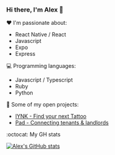 ### Hi there, I'm Alex 👋

❤️ I'm passionate about:

- React Native / React
- Javascript
- Expo
- Express

💻 Programming languages:

- Javascript / Typescript
- Ruby
- Python

🚀 Some of my open projects:

- [IYNK - Find your next Tattoo](http://iynk.com/)
- [Pad - Connecting tenants & landlords](https://pad.co.uk)

:octocat: My GH stats

[![Alex's GitHub stats](https://github-readme-stats.vercel.app/api?username=alexpchin)](https://github.com/alexpchini)


